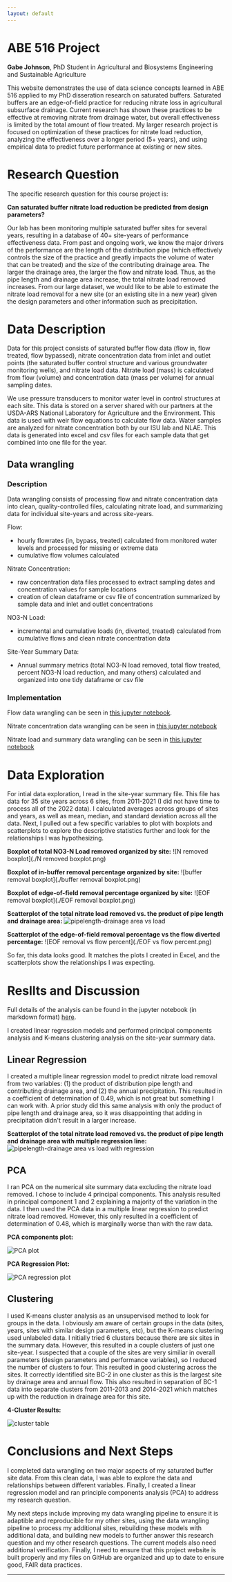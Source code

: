 ```yaml
---
layout: default
---
```


# ABE 516 Project
**Gabe Johnson**, PhD Student in Agricultural and Biosystems Engineering and Sustainable Agriculture

This website demonstrates the use of data science concepts learned in ABE 516 applied to my PhD disseration research on saturated buffers. Saturated buffers are an edge-of-field practice for reducing nitrate loss in agricultural subsurface drainage. Current research has shown these practices to be effective at removing nitrate from drainage water, but overall effectiveness is limited by the total amount of flow treated. My larger research project is focused on optimization of these practices for nitrate load reduction, analyzing the effectiveness over a longer period (5+ years), and using empirical data to predict future performance at existing or new sites.

# Research Question
The specific research question for this course project is:

**Can saturated buffer nitrate load reduction be predicted from design parameters?**

Our lab has been monitoring multiple saturated buffer sites for several years, resulting in a database of 40+ site-years of performance effectiveness data. From past and ongoing work, we know the major drivers of the performance are the length of the distribution pipe (which effectively controls the size of the practice and greatly impacts the volume of water that can be treated) and the size of the contributing drainage area. The larger the drainage area, the larger the flow and nitrate load. Thus, as the pipe length and drainage area increase, the total nitrate load removed increases. From our large dataset, we would like to be able to estimate the nitrate load removal for a new site (or an existing site in a new year) given the design parameters and other information such as precipitation. 

# Data Description
Data for this project consists of saturated buffer flow data (flow in, flow treated, flow bypassed), nitrate concentration data from inlet and outlet points (the saturated buffer control structure and various groundwater monitoring wells), and nitrate load data. Nitrate load (mass) is calculated from flow (volume) and concentration data (mass per volume) for annual sampling dates. 

We use pressure transducers to monitor water level in control structures at each site. This data is stored on a server shared with our partners at the USDA-ARS National Laboratory for Agriculture and the Environment. This data is used with weir flow equations to calculate flow data. Water samples are analyzed for nitrate concentration both by our ISU lab and NLAE. This data is generated into excel and csv files for each sample data that get combined into one file for the year. 

## Data wrangling
### Description
Data wrangling consists of processing flow and nitrate concentration data into clean, quality-controlled files, calculating nitrate load, and summarizing data for individual site-years and across site-years. 

Flow:
* hourly flowrates (in, bypass, treated) calculated from monitored water levels and processed for missing or extreme data
* cumulative flow volumes calculated 

Nitrate Concentration:
* raw concentration data files processed to extract sampling dates and concentration values for sample locations
* creation of clean dataframe or csv file of concentration summarized by sample data and inlet and outlet concentrations

NO3-N Load:
* incremental and cumulative loads (in, diverted, treated) calculated from cumulative flows and clean nitrate concentration data

Site-Year Summary Data:
* Annual summary metrics (total NO3-N load removed, total flow treated, percent NO3-N load reduction, and many others) calculated and organized into one tidy dataframe or csv file

### Implementation
Flow data wrangling can be seen in [this jupyter notebook](./project-wrangling-1.md).

Nitrate concentration data wrangling can be seen in [this jupyter notebook](./project-wrangling-2.md)

Nitrate load and summary data wrangling can be seen in [this jupyter notebook](./project-wrangling-3.md)

# Data Exploration
For intial data exploration, I read in the site-year summary file. This file has data for 35 site years across 6 sites, from 2011-2021 (I did not have time to process all of the 2022 data). I calculated averages across groups of sites and years, as well as mean, median, and standard deviation across all the data. 
Next, I pulled out a few specific variables to plot with boxplots and scatterplots to explore the descriptive statistics further and look for the relationships I was hypothesizing.

**Boxplot of total NO3-N Load removed organized by site:**
![N removed boxplot](./N removed boxplot.png)

**Boxplot of in-buffer removal percentage organized by site:**
![buffer removal boxplot](./buffer removal boxplot.png)

**Boxplot of edge-of-field removal percentage organized by site:**
![EOF removal boxplot](./EOF removal boxplot.png)

**Scatterplot of the total nitrate load removed vs. the product of pipe length and drainage area:**
![pipelength-drainage area vs load](./pipelength_da_loadremoval.png)

**Scatterplot of the edge-of-field removal percentage vs the flow diverted percentage:**
![EOF removal vs flow percent](./EOF vs flow percent.png)

So far, this data looks good. It matches the plots I created in Excel, and the scatterplots show the relationships I was expecting.

# Resllts and Discussion
Full details of the analysis can be found in the jupyter notebook (in markdown format) [here](./project-analysis-1.md).

I created linear regression models and performed principal components analysis and K-means clustering analysis on the site-year summary data.
## Linear Regression
I created a multiple linear regression model to predict nitrate load removal from two variables: (1) the product of distribution pipe length and contributing drainage area, and (2) the annual precipitation. This resulted in a coefficient of determination of 0.49, which is not great but something I can work with. A prior study did this same analysis with only the product of pipe length and drainage area, so it was disappointing that adding in precipitation didn't result in a larger increase. 

**Scatterplot of the total nitrate load removed vs. the product of pipe length and drainage area with multiple regression line:**
![pipelength-drainage area vs load with regression](./pipelength_da_loadremoval_regression.png)

## PCA
I ran PCA on the numerical site summary data excluding the nitrate load removed. I chose to include 4 principal components. This analysis resulted in principal component 1 and 2 explaining a majority of the variation in the data. I then used the PCA data in a multiple linear regression to predict nitrate load removed. However, this only resulted in a coefficient of determination of 0.48, which is marginally worse than with the raw data.

**PCA components plot:**

![PCA plot](./PCA_plot.png)

**PCA Regression Plot:**

![PCA regression plot](./PCA_regression_plot.png)

## Clustering
I used K-means cluster analysis as an unsupervised method to look for groups in the data. I obviously am aware of certain groups in the data (sites, years, sites with similar design parameters, etc), but the K-means clustering used unlabeled data. I nitially tried 6 clusters because there are six sites in the summary data. However, this resulted in a couple clusters of just one site-year. I suspected that a couple of the sites are very similiar in overall parameters (design parameters and performance variables), so I reduced the number of clusters to four. This resulted in good clustering across the sites. It correctly identified site BC-2 in one cluster as this is the largest site by drainage area and annual flow. This also resulted in separation of BC-1 data into separate clusters from 2011-2013 and 2014-2021 which matches up with the reduction in drainage area for this site. 

**4-Cluster Results:**

![cluster table](./cluster_table.png)

# Conclusions and Next Steps
I completed data wrangling on two major aspects of my saturated buffer site data. From this clean data, I was able to explore the data and relationships between different variables. Finally, I created a linear regression model and ran principle components analysis (PCA) to address my research question. 

My next steps include improving my data wrangling pipeline to ensure it is adaptible and reproducible for my other sites, using the data wrangling pipeline to process my additional sites, rebuilding these models with additional data, and building new models to further answer this research question and my other research questions. The current models also need additional verification. Finally, I need to ensure that this project website is built properly and my files on GitHub are organized and up to date to ensure good, FAIR data practices. 

_______________________________________________________
